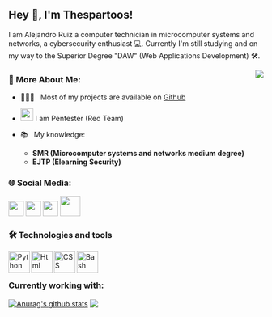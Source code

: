 ## Hey 👋, I'm Thespartoos!

I am Alejandro Ruiz a computer technician in microcomputer systems and networks, a cybersecurity enthusiast 💻. Currently I'm still studying and on my way to the Superior Degree "DAW" (Web Applications Development) 🛠️.

<div align="center">
  <img align='right' src="https://media0.giphy.com/media/SWoSkN6DxTszqIKEqv/giphy.gif?cid=790b7611373bd89b90cbb3467e3c8d909b4aa32f38eae149&rid=giphy.gif&ct=g">
</div>

### 🧐 More About Me:

- 👨🏻‍💻 &nbsp; Most of my projects are available on [Github](https://github.com/thespartoos?tab=repositories)
- <img src="https://yt3.ggpht.com/ytc/AKedOLRJhoGank_WgqMPWk7Yjl9cdlezGvcYf7CqmtGxFA=s900-c-k-c0x00ffffff-no-rj" alt="red hat" title="REDHAT" height="25" /> I am Pentester (Red Team)
- 📚 &nbsp; My knowledge:

  - **SMR (Microcomputer systems and networks medium degree)**
  - **EJTP (Elearning Security)**

### 🌐 Social Media:

<a href="https://twitter.com/thespartoos" alt="CSS3 logo" title="CSS3"><img src="https://help.twitter.com/content/dam/help-twitter/brand/logo.png" height="30px"></img></a>
<a href="https://thespartoos.github.io/https://thespartoos-blog.github.io/" alt="CSS3 logo" title="CSS3"><img src="https://cdn.icon-icons.com/icons2/1678/PNG/512/wondicon-ui-free-website_111210.png" height="30px"></img></a>
<a href="https://twitter.com/thespartoos" alt="CSS3 logo" title="CSS3"><img src="https://cdn.icon-icons.com/icons2/1678/PNG/512/wondicon-ui-free-website_111210.png" height="30px"></img></a>
<a href="https://www.hackthebox.com/home/users/profile/435714" alt="CSS3 logo" title="CSS3"><img src="https://avatars.githubusercontent.com/u/31746234?s=280&v=4" height="40px"></img></a>

### 🛠  Technologies and tools

<a href="https://www.python.org" target="_blank"><img align="left" alt="Python" height ="42px" src="https://raw.githubusercontent.com/rahul-jha98/github_readme_icons/main/language_and_tools/square/python/python.svg"></a>
<a href="https://www.python.org" target="_blank"><img align="left" alt="Html" height ="42px" src="https://upload.wikimedia.org/wikipedia/commons/thumb/6/61/HTML5_logo_and_wordmark.svg/1200px-HTML5_logo_and_wordmark.svg.png"></a>
<a href="https://www.python.org" target="_blank"><img align="left" alt="CSS" height ="42px" src="https://1000marcas.net/wp-content/uploads/2021/02/CSS-Logo.png"></a>
<a href="https://www.python.org" target="_blank"><img align="left" alt="Bash" height ="42px" src="https://upload.wikimedia.org/wikipedia/commons/thumb/4/4b/Bash_Logo_Colored.svg/1200px-Bash_Logo_Colored.svg.png"></a><br><br>

### Currently working with:

<a href="https://github.com/anuraghazra/github-readme-stats"><img align="center" src="https://github-readme-stats.vercel.app/api?username=thespartoos&show_icons=true&include_all_commits=true&theme=aura&hide_border=true" alt="Anurag's github stats" /></a>
<a href="https://github.com/anuraghazra/github-readme-stats"><img align="center" src="https://github-readme-stats.vercel.app/api/top-langs/?username=thespartoos&layout=compact&theme=aura&hide_border=true" /></a>
